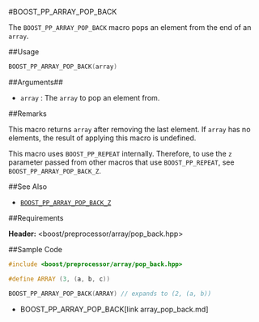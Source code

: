 #BOOST_PP_ARRAY_POP_BACK

The `BOOST_PP_ARRAY_POP_BACK` macro pops an element from the end of an `array`.

##Usage

```cpp
BOOST_PP_ARRAY_POP_BACK(array)
```

##Arguments##

- `array` :
	The `array` to pop an element from.

##Remarks

This macro returns `array` after removing the last element.
If `array` has no elements, the result of applying this macro is undefined.

This macro uses `BOOST_PP_REPEAT` internally.
Therefore, to use the `z` parameter passed from other macros that use `BOOST_PP_REPEAT`, see `BOOST_PP_ARRAY_POP_BACK_Z`.

##See Also

- [`BOOST_PP_ARRAY_POP_BACK_Z`](array_pop_back_z.md)

##Requirements

**Header:** &lt;boost/preprocessor/array/pop_back.hpp&gt;

##Sample Code

```cpp
#include <boost/preprocessor/array/pop_back.hpp>

#define ARRAY (3, (a, b, c))

BOOST_PP_ARRAY_POP_BACK(ARRAY) // expands to (2, (a, b))
```
* BOOST_PP_ARRAY_POP_BACK[link array_pop_back.md]


